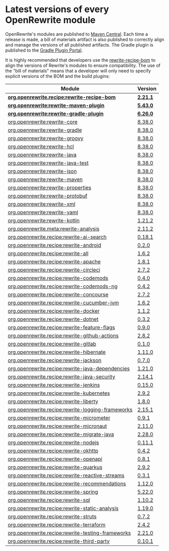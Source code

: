 # Latest versions of every OpenRewrite module

OpenRewrite's modules are published to [Maven Central](https://search.maven.org/search?q=org.openrewrite).
Each time a release is made, a bill of materials artifact is also published to correctly align and manage the versions of all published artifacts.
The Gradle plugin is published to the [Gradle Plugin Portal](https://plugins.gradle.org/plugin/org.openrewrite.rewrite).

It is highly recommended that developers use the [rewrite-recipe-bom](https://github.com/openrewrite/rewrite-recipe-bom)
to align the versions of Rewrite's modules to ensure compatibility.
The use of the "bill of materials" means that a developer will only need to specify explicit versions of the BOM and the build plugins:

| Module                                                                                                                | Version    |
|-----------------------------------------------------------------------------------------------------------------------| ---------- |
| [**org.openrewrite.recipe:rewrite-recipe-bom**](https://github.com/openrewrite/rewrite-recipe-bom)                    | **[2.21.1](https://github.com/openrewrite/rewrite-recipe-bom/releases/tag/v2.21.1)** |
| [**org.openrewrite:rewrite-maven-plugin**](https://github.com/openrewrite/rewrite-maven-plugin)                       | **[5.43.0](https://github.com/openrewrite/rewrite-maven-plugin/releases/tag/v5.43.0)** |
| [**org.openrewrite:rewrite-gradle-plugin**](https://github.com/openrewrite/rewrite-gradle-plugin)                     | **[6.26.0](https://github.com/openrewrite/rewrite-gradle-plugin/releases/tag/v6.26.0)** |
| [org.openrewrite:rewrite-core](https://github.com/openrewrite/rewrite)                                                | [8.38.0](https://github.com/openrewrite/rewrite/releases/tag/v8.38.0) |
| [org.openrewrite:rewrite-gradle](https://github.com/openrewrite/rewrite)                                              | [8.38.0](https://github.com/openrewrite/rewrite/releases/tag/v8.38.0) |
| [org.openrewrite:rewrite-groovy](https://github.com/openrewrite/rewrite)                                              | [8.38.0](https://github.com/openrewrite/rewrite/releases/tag/v8.38.0) |
| [org.openrewrite:rewrite-hcl](https://github.com/openrewrite/rewrite)                                                 | [8.38.0](https://github.com/openrewrite/rewrite/releases/tag/v8.38.0) |
| [org.openrewrite:rewrite-java](https://github.com/openrewrite/rewrite)                                                | [8.38.0](https://github.com/openrewrite/rewrite/releases/tag/v8.38.0) |
| [org.openrewrite:rewrite-java-test](https://github.com/openrewrite/rewrite)                                           | [8.38.0](https://github.com/openrewrite/rewrite/releases/tag/v8.38.0) |
| [org.openrewrite:rewrite-json](https://github.com/openrewrite/rewrite)                                                | [8.38.0](https://github.com/openrewrite/rewrite/releases/tag/v8.38.0) |
| [org.openrewrite:rewrite-maven](https://github.com/openrewrite/rewrite)                                               | [8.38.0](https://github.com/openrewrite/rewrite/releases/tag/v8.38.0) |
| [org.openrewrite:rewrite-properties](https://github.com/openrewrite/rewrite)                                          | [8.38.0](https://github.com/openrewrite/rewrite/releases/tag/v8.38.0) |
| [org.openrewrite:rewrite-protobuf](https://github.com/openrewrite/rewrite)                                            | [8.38.0](https://github.com/openrewrite/rewrite/releases/tag/v8.38.0) |
| [org.openrewrite:rewrite-xml](https://github.com/openrewrite/rewrite)                                                 | [8.38.0](https://github.com/openrewrite/rewrite/releases/tag/v8.38.0) |
| [org.openrewrite:rewrite-yaml](https://github.com/openrewrite/rewrite)                                                | [8.38.0](https://github.com/openrewrite/rewrite/releases/tag/v8.38.0) |
| [org.openrewrite:rewrite-kotlin](https://github.com/openrewrite/rewrite-kotlin)                                       | [1.21.2](https://github.com/openrewrite/rewrite-kotlin/releases/tag/v1.21.2) |
| [org.openrewrite.meta:rewrite-analysis](https://github.com/openrewrite/rewrite-analysis)                              | [2.11.2](https://github.com/openrewrite/rewrite-analysis/releases/tag/v2.11.2) |
| [org.openrewrite.recipe:rewrite-ai-search](https://github.com/openrewrite/rewrite-ai-search)                          | [0.18.1](https://github.com/openrewrite/rewrite-ai-search/releases/tag/v0.18.1) |
| [org.openrewrite.recipe:rewrite-android](https://github.com/openrewrite/rewrite-android)                              | [0.2.0](https://github.com/openrewrite/rewrite-android/releases/tag/v0.2.0) |
| [org.openrewrite.recipe:rewrite-all](https://github.com/openrewrite/rewrite-all)                                      | [1.6.2](https://github.com/openrewrite/rewrite-all/releases/tag/v1.6.2) |
| [org.openrewrite.recipe:rewrite-apache](https://github.com/openrewrite/rewrite-apache)                                | [1.8.1](https://github.com/openrewrite/rewrite-apache/releases/tag/v1.8.1) |
| [org.openrewrite.recipe:rewrite-circleci](https://github.com/openrewrite/rewrite-circleci)                            | [2.7.2](https://github.com/openrewrite/rewrite-circleci/releases/tag/v2.7.2) |
| [org.openrewrite.recipe:rewrite-codemods](https://github.com/openrewrite/rewrite-codemods)                            | [0.4.0](https://github.com/openrewrite/rewrite-codemods/releases/tag/v0.4.0) |
| [org.openrewrite.recipe:rewrite-codemods-ng](https://github.com/openrewrite/rewrite-codemods-ng)                      | [0.4.2](https://github.com/openrewrite/rewrite-codemods-ng/releases/tag/v0.4.2) |
| [org.openrewrite.recipe:rewrite-concourse](https://github.com/openrewrite/rewrite-concourse)                          | [2.7.2](https://github.com/openrewrite/rewrite-concourse/releases/tag/v2.7.2) |
| [org.openrewrite.recipe:rewrite-cucumber-jvm](https://github.com/openrewrite/rewrite-cucumber-jvm)                    | [1.6.2](https://github.com/openrewrite/rewrite-cucumber-jvm/releases/tag/v1.6.2) |
| [org.openrewrite.recipe:rewrite-docker](https://github.com/openrewrite/rewrite-docker)                                | [1.1.2](https://github.com/openrewrite/rewrite-docker/releases/tag/v1.1.2) |
| [org.openrewrite.recipe:rewrite-dotnet](https://github.com/openrewrite/rewrite-dotnet)                                | [0.3.2](https://github.com/openrewrite/rewrite-dotnet/releases/tag/v0.3.2) |
| [org.openrewrite.recipe:rewrite-feature-flags](https://github.com/openrewrite/rewrite-feature-flags)                  | [0.9.0](https://github.com/openrewrite/rewrite-feature-flags/releases/tag/v0.9.0) |
| [org.openrewrite.recipe:rewrite-github-actions](https://github.com/openrewrite/rewrite-github-actions)                | [2.8.2](https://github.com/openrewrite/rewrite-github-actions/releases/tag/v2.8.2) |
| [org.openrewrite.recipe:rewrite-gitlab](https://github.com/openrewrite/rewrite-gitlab)                                | [0.1.0](https://github.com/openrewrite/rewrite-gitlab/releases/tag/v0.1.0) |
| [org.openrewrite.recipe:rewrite-hibernate](https://github.com/openrewrite/rewrite-hibernate)                          | [1.11.0](https://github.com/openrewrite/rewrite-hibernate/releases/tag/v1.11.0) |
| [org.openrewrite.recipe:rewrite-jackson](https://github.com/openrewrite/rewrite-jackson)                              | [0.7.0](https://github.com/openrewrite/rewrite-jackson/releases/tag/v0.7.0) |
| [org.openrewrite.recipe:rewrite-java-dependencies](https://github.com/openrewrite/rewrite-java-dependencies)          | [1.21.0](https://github.com/openrewrite/rewrite-java-dependencies/releases/tag/v1.21.0) |
| [org.openrewrite.recipe:rewrite-java-security](https://github.com/openrewrite/rewrite-java-security)                  | [2.14.1](https://github.com/openrewrite/rewrite-java-security/releases/tag/v2.14.1) |
| [org.openrewrite.recipe:rewrite-jenkins](https://github.com/openrewrite/rewrite-jenkins)                              | [0.15.0](https://github.com/openrewrite/rewrite-jenkins/releases/tag/v0.15.0) |
| [org.openrewrite.recipe:rewrite-kubernetes](https://github.com/openrewrite/rewrite-kubernetes)                        | [2.9.2](https://github.com/openrewrite/rewrite-kubernetes/releases/tag/v2.9.2) |
| [org.openrewrite.recipe:rewrite-liberty](https://github.com/openrewrite/rewrite-liberty)                              | [1.8.0](https://github.com/openrewrite/rewrite-liberty/releases/tag/v1.8.0) |
| [org.openrewrite.recipe:rewrite-logging-frameworks](https://github.com/openrewrite/rewrite-logging-frameworks)        | [2.15.1](https://github.com/openrewrite/rewrite-logging-frameworks/releases/tag/v2.15.1) |
| [org.openrewrite.recipe:rewrite-micrometer](https://github.com/openrewrite/rewrite-micrometer)                        | [0.9.1](https://github.com/openrewrite/rewrite-micrometer/releases/tag/v0.9.1) |
| [org.openrewrite.recipe:rewrite-micronaut](https://github.com/openrewrite/rewrite-micronaut)                          | [2.11.0](https://github.com/openrewrite/rewrite-micronaut/releases/tag/v2.11.0) |
| [org.openrewrite.recipe:rewrite-migrate-java](https://github.com/openrewrite/rewrite-migrate-java)                    | [2.28.0](https://github.com/openrewrite/rewrite-migrate-java/releases/tag/v2.28.0) |
| [org.openrewrite.recipe:rewrite-nodejs](https://github.com/openrewrite/rewrite-nodejs)                                | [0.11.1](https://github.com/openrewrite/rewrite-nodejs/releases/tag/v0.11.1) |
| [org.openrewrite.recipe:rewrite-okhttp](https://github.com/openrewrite/rewrite-okhttp)                                | [0.4.2](https://github.com/openrewrite/rewrite-okhttp/releases/tag/v0.4.2) |
| [org.openrewrite.recipe:rewrite-openapi](https://github.com/openrewrite/rewrite-openapi)                              | [0.8.1](https://github.com/openrewrite/rewrite-openapi/releases/tag/v0.8.1) |
| [org.openrewrite.recipe:rewrite-quarkus](https://github.com/openrewrite/rewrite-quarkus)                              | [2.9.2](https://github.com/openrewrite/rewrite-quarkus/releases/tag/v2.9.2) |
| [org.openrewrite.recipe:rewrite-reactive-streams](https://github.com/openrewrite/rewrite-reactive-streams)            | [0.3.1](https://github.com/openrewrite/rewrite-reactive-streams/releases/tag/v0.3.1) |
| [org.openrewrite.recipe:rewrite-recommendations](https://github.com/openrewrite/rewrite-recommendations)              | [1.12.0](https://github.com/openrewrite/rewrite-recommendations/releases/tag/v1.12.0) |
| [org.openrewrite.recipe:rewrite-spring](https://github.com/openrewrite/rewrite-spring)                                | [5.22.0](https://github.com/openrewrite/rewrite-spring/releases/tag/v5.22.0) |
| [org.openrewrite.recipe:rewrite-sql](https://github.com/openrewrite/rewrite-sql)                                      | [1.10.2](https://github.com/openrewrite/rewrite-sql/releases/tag/v1.10.2) |
| [org.openrewrite.recipe:rewrite-static-analysis](https://github.com/openrewrite/rewrite-static-analysis)              | [1.19.0](https://github.com/openrewrite/rewrite-static-analysis/releases/tag/v1.19.0) |
| [org.openrewrite.recipe:rewrite-struts](https://github.com/openrewrite/rewrite-struts)                                | [0.7.2](https://github.com/openrewrite/rewrite-struts/releases/tag/v0.7.2) |
| [org.openrewrite.recipe:rewrite-terraform](https://github.com/openrewrite/rewrite-terraform)                          | [2.4.2](https://github.com/openrewrite/rewrite-terraform/releases/tag/v2.4.2) |
| [org.openrewrite.recipe:rewrite-testing-frameworks](https://github.com/openrewrite/rewrite-testing-frameworks)        | [2.21.0](https://github.com/openrewrite/rewrite-testing-frameworks/releases/tag/v2.21.0) |
| [org.openrewrite.recipe:rewrite-third-party](https://github.com/openrewrite/rewrite-third-party)                      | [0.10.1](https://github.com/openrewrite/rewrite-third-party/releases/tag/v0.10.1) |
